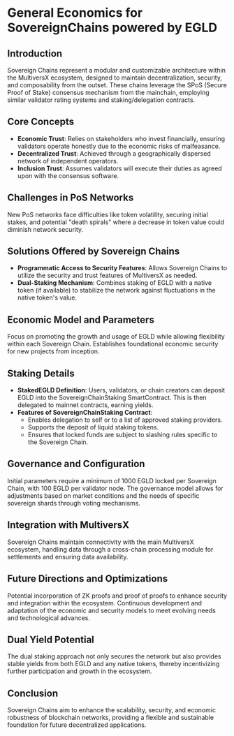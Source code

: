 # General Economics for SovereignChains powered by EGLD

## Introduction

Sovereign Chains represent a modular and customizable architecture within the MultiversX ecosystem, designed to maintain decentralization, security, and composability from the outset. These chains leverage the SPoS (Secure Proof of Stake) consensus mechanism from the mainchain, employing similar validator rating systems and staking/delegation contracts.

## Core Concepts

- **Economic Trust**: Relies on stakeholders who invest financially, ensuring validators operate honestly due to the economic risks of malfeasance.
- **Decentralized Trust**: Achieved through a geographically dispersed network of independent operators.
- **Inclusion Trust**: Assumes validators will execute their duties as agreed upon with the consensus software.

## Challenges in PoS Networks

New PoS networks face difficulties like token volatility, securing initial stakes, and potential "death spirals" where a decrease in token value could diminish network security.

## Solutions Offered by Sovereign Chains

- **Programmatic Access to Security Features**: Allows Sovereign Chains to utilize the security and trust features of MultiversX as needed.
- **Dual-Staking Mechanism**: Combines staking of EGLD with a native token (if available) to stabilize the network against fluctuations in the native token's value.

## Economic Model and Parameters

Focus on promoting the growth and usage of EGLD while allowing flexibility within each Sovereign Chain. Establishes foundational economic security for new projects from inception.

## Staking Details

- **StakedEGLD Definition**: Users, validators, or chain creators can deposit EGLD into the SovereignChainStaking SmartContract. This is then delegated to mainnet contracts, earning yields.
- **Features of SovereignChainStaking Contract**:
  - Enables delegation to self or to a list of approved staking providers.
  - Supports the deposit of liquid staking tokens.
  - Ensures that locked funds are subject to slashing rules specific to the Sovereign Chain.

## Governance and Configuration

Initial parameters require a minimum of 1000 EGLD locked per Sovereign Chain, with 100 EGLD per validator node. The governance model allows for adjustments based on market conditions and the needs of specific sovereign shards through voting mechanisms.

## Integration with MultiversX

Sovereign Chains maintain connectivity with the main MultiversX ecosystem, handling data through a cross-chain processing module for settlements and ensuring data availability.

## Future Directions and Optimizations

Potential incorporation of ZK proofs and proof of proofs to enhance security and integration within the ecosystem. Continuous development and adaptation of the economic and security models to meet evolving needs and technological advances.

## Dual Yield Potential

The dual staking approach not only secures the network but also provides stable yields from both EGLD and any native tokens, thereby incentivizing further participation and growth in the ecosystem.

## Conclusion

Sovereign Chains aim to enhance the scalability, security, and economic robustness of blockchain networks, providing a flexible and sustainable foundation for future decentralized applications.

